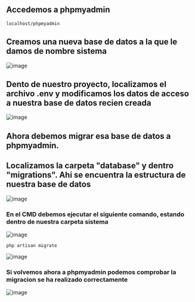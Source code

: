 ## Accedemos a phpmyadmin
```
localhost/phpmyadmin
```
## Creamos una nueva base de datos a la que le damos de nombre sistema
![image](https://user-images.githubusercontent.com/93767832/156917071-6fa8e4b3-ea54-4702-85cd-f28f4f71bf1b.png)

## Dento de nuestro proyecto, localizamos el archivo .env y modificamos los datos de acceso a nuestra base de datos recien creada

![image](https://user-images.githubusercontent.com/93767832/156917196-d159b5b2-5a3b-451f-9808-30202de78654.png)

## Ahora debemos migrar esa base de datos a phpmyadmin. 
## Localizamos la carpeta "database" y dentro "migrations". Ahi se encuentra la estructura de nuestra base de datos
![image](https://user-images.githubusercontent.com/93767832/156917293-dc985651-2618-45bc-9de2-3039e5b54db3.png)

### En el CMD debemos ejecutar el siguiente comando, estando dentro de nuestra carpeta sistema
![image](https://user-images.githubusercontent.com/93767832/156917331-03d4acf4-bcd9-4a31-9928-11839fd9075c.png)

```
php artisan migrate
```
![image](https://user-images.githubusercontent.com/93767832/156917464-55393c4d-1982-42fb-bce4-793776417b2b.png)

### Si volvemos ahora a phpmyadmin podemos comprobar la migracion se ha realizado correctamente
![image](https://user-images.githubusercontent.com/93767832/156917570-217977cb-84a6-4495-b2fe-04880944309a.png)
